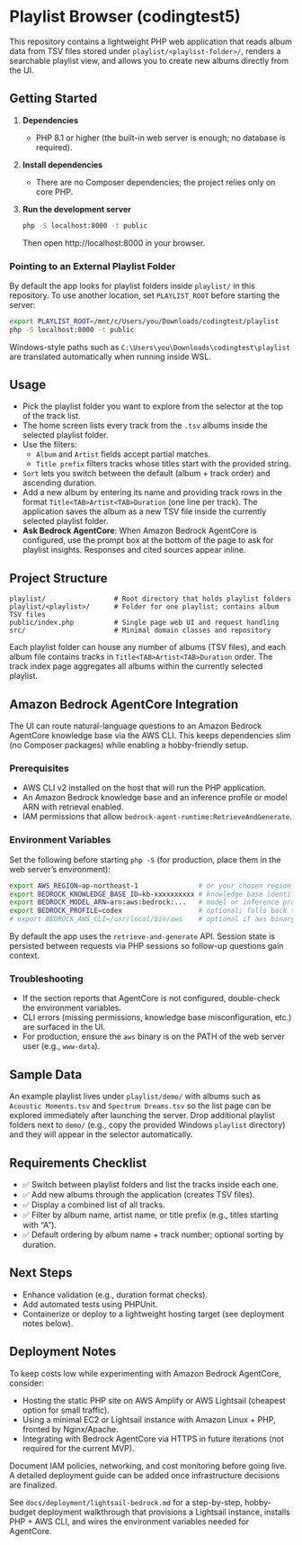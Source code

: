 # Playlist Browser (codingtest5)

This repository contains a lightweight PHP web application that reads album data from TSV files stored under `playlist/<playlist-folder>/`, renders a searchable playlist view, and allows you to create new albums directly from the UI.

## Getting Started

1. **Dependencies**
   - PHP 8.1 or higher (the built-in web server is enough; no database is required).

2. **Install dependencies**
   - There are no Composer dependencies; the project relies only on core PHP.

3. **Run the development server**
   ```bash
   php -S localhost:8000 -t public
   ```
   Then open http://localhost:8000 in your browser.

### Pointing to an External Playlist Folder

By default the app looks for playlist folders inside `playlist/` in this repository. To use another location, set `PLAYLIST_ROOT` before starting the server:

```bash
export PLAYLIST_ROOT=/mnt/c/Users/you/Downloads/codingtest/playlist
php -S localhost:8000 -t public
```

Windows-style paths such as `C:\Users\you\Downloads\codingtest\playlist` are translated automatically when running inside WSL.

## Usage

- Pick the playlist folder you want to explore from the selector at the top of the track list.
- The home screen lists every track from the `.tsv` albums inside the selected playlist folder.
- Use the filters:
  - `Album` and `Artist` fields accept partial matches.
  - `Title prefix` filters tracks whose titles start with the provided string.
- `Sort` lets you switch between the default (album + track order) and ascending duration.
- Add a new album by entering its name and providing track rows in the format `Title<TAB>Artist<TAB>Duration` (one line per track). The application saves the album as a new TSV file inside the currently selected playlist folder.
- **Ask Bedrock AgentCore**: When Amazon Bedrock AgentCore is configured, use the prompt box at the bottom of the page to ask for playlist insights. Responses and cited sources appear inline.

## Project Structure

```
playlist/                 # Root directory that holds playlist folders
playlist/<playlist>/      # Folder for one playlist; contains album TSV files
public/index.php          # Single page web UI and request handling
src/                      # Minimal domain classes and repository
```

Each playlist folder can house any number of albums (TSV files), and each album file contains tracks in `Title<TAB>Artist<TAB>Duration` order. The track index page aggregates all albums within the currently selected playlist.

## Amazon Bedrock AgentCore Integration

The UI can route natural-language questions to an Amazon Bedrock AgentCore knowledge base via the AWS CLI. This keeps dependencies slim (no Composer packages) while enabling a hobby-friendly setup.

### Prerequisites

- AWS CLI v2 installed on the host that will run the PHP application.
- An Amazon Bedrock knowledge base and an inference profile or model ARN with retrieval enabled.
- IAM permissions that allow `bedrock-agent-runtime:RetrieveAndGenerate`.

### Environment Variables

Set the following before starting `php -S` (for production, place them in the web server’s environment):

```bash
export AWS_REGION=ap-northeast-1               # or your chosen region
export BEDROCK_KNOWLEDGE_BASE_ID=kb-xxxxxxxxxx # knowledge base identifier
export BEDROCK_MODEL_ARN=arn:aws:bedrock:...   # model or inference profile ARN
export BEDROCK_PROFILE=codex                   # optional; falls back to AWS_PROFILE
# export BEDROCK_AWS_CLI=/usr/local/bin/aws    # optional if aws binary lives elsewhere
```

By default the app uses the `retrieve-and-generate` API. Session state is persisted between requests via PHP sessions so follow-up questions gain context.

### Troubleshooting

- If the section reports that AgentCore is not configured, double-check the environment variables.
- CLI errors (missing permissions, knowledge base misconfiguration, etc.) are surfaced in the UI.
- For production, ensure the `aws` binary is on the PATH of the web server user (e.g., `www-data`).

## Sample Data

An example playlist lives under `playlist/demo/` with albums such as `Acoustic Moments.tsv` and `Spectrum Dreams.tsv` so the list page can be explored immediately after launching the server. Drop additional playlist folders next to `demo/` (e.g., copy the provided Windows `playlist` directory) and they will appear in the selector automatically.

## Requirements Checklist

- ✅ Switch between playlist folders and list the tracks inside each one.
- ✅ Add new albums through the application (creates TSV files).
- ✅ Display a combined list of all tracks.
- ✅ Filter by album name, artist name, or title prefix (e.g., titles starting with “A”).
- ✅ Default ordering by album name + track number; optional sorting by duration.

## Next Steps

- Enhance validation (e.g., duration format checks).
- Add automated tests using PHPUnit.
- Containerize or deploy to a lightweight hosting target (see deployment notes below).

## Deployment Notes

To keep costs low while experimenting with Amazon Bedrock AgentCore, consider:
- Hosting the static PHP site on AWS Amplify or AWS Lightsail (cheapest option for small traffic).
- Using a minimal EC2 or Lightsail instance with Amazon Linux + PHP, fronted by Nginx/Apache.
- Integrating with Bedrock AgentCore via HTTPS in future iterations (not required for the current MVP).

Document IAM policies, networking, and cost monitoring before going live. A detailed deployment guide can be added once infrastructure decisions are finalized.

See `docs/deployment/lightsail-bedrock.md` for a step-by-step, hobby-budget deployment walkthrough that provisions a Lightsail instance, installs PHP + AWS CLI, and wires the environment variables needed for AgentCore.
